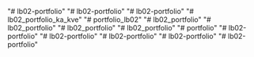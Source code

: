"# lb02-portfolio" 
"# lb02-portfolio" 
"# lb02-portfolio" 
"# lb02_portfolio_ka_kve" 
"# portfolio_lb02" 
"# lb02_portfolio" 
"# lb02_portfolio" 
"# lb02_portfolio" 
"# lb02_portfolio" 
"# portfolio" 
"# lb02-portfolio" 
"# lb02-portfolio" 
"# lb02-portfolio" 
"# lb02-portfolio" 
"# lb02-portfolio" 
